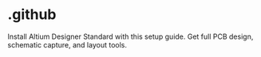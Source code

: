 # .github
Install Altium Designer Standard with this  setup guide. Get full PCB design, schematic capture, and layout tools.
